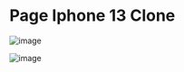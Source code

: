 # Page Iphone 13 Clone

![image](https://github.com/jplodev/iphone13-clone/assets/140442857/476c8dc1-7138-4e3a-a86d-cb70fa528de5)

![image](https://github.com/jplodev/iphone13-clone/assets/140442857/428acd3d-0710-47be-8409-ac580a45576a)
